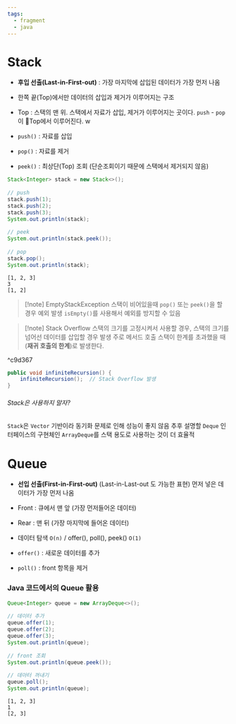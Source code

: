 ```yaml
---
tags:
  - fragment
  - java
---
```

# Stack
- **후입 선출(Last-in-First-out)** : 가장 마지막에 삽입된 데이터가 가장 먼저 나옴
- 한쪽 끝(Top)에서만 데이터의 삽입과 제거가 이루어지는 구조

- Top : 스택의 맨 위. 스택에서 자료가 삽입, 제거가 이루어지는 곳이다. 
  `push` - `pop`이 Top에서 이루어진다. 
w

- `push()` : 자료를 삽입
- `pop()` : 자료를 제거
- `peek()` : 최상단(Top) 조회 (단순조회이기 때문에 스택에서 제거되지 않음)

```java
Stack<Integer> stack = new Stack<>();  
  
// push  
stack.push(1);  
stack.push(2);  
stack.push(3);  
System.out.println(stack);  
  
// peek  
System.out.println(stack.peek());  
  
// pop  
stack.pop();  
System.out.println(stack);
```

```
[1, 2, 3]
3
[1, 2]
```

> [!note] EmptyStackException
> 스택이 비어있을때 `pop()` 또는 `peek()`을 할 경우 예외 발생
> `isEmpty()`를 사용해서 예외를 방지할 수 있음

> [!note] Stack Overflow
> 스택의 크기를 고정시켜서 사용할 경우, 스택의 크기를 넘어선 데이터를 삽입할 경우 발생
> 주로 메서드 호출 스택이 한계를 초과했을 때 (**재귀 호출의 한계**)로 발생한다.

^c9d367

```java
public void infiniteRecursion() {
    infiniteRecursion();  // Stack Overflow 발생
}
```
###### Stack은 사용하지 말자?
`Stack`은 `Vector` 기반이라 동기화 문제로 인해 성능이 좋지 않음
추후 설명할 `Deque` 인터페이스의 구현체인 `ArrayDeque`를 스택 용도로 사용하는 것이 더 효율적

# Queue
- **선입 선출(First-in-First-out)**  (Last-in-Last-out 도 가능한 표현)
  먼저 넣은 데이터가 가장 먼저 나옴

- Front : 큐에서  맨 앞 (가장 먼저들어온 데이터)
- Rear : 맨 뒤 (가장 마지막에 들어온 데이터)
- 데이터 탐색 `O(n)` / offer(), poll(), peek() `O(1)`
- `offer()` : 새로운 데이터를 추가
- `poll()` : front 항목을 제거

### Java 코드에서의 Queue 활용

```java
Queue<Integer> queue = new ArrayDeque<>();  
  
// 데이터 추가  
queue.offer(1);  
queue.offer(2);  
queue.offer(3);  
System.out.println(queue);  
  
// front 조회  
System.out.println(queue.peek());  
  
// 데아터 꺼내기  
queue.poll();  
System.out.println(queue);
```

```
[1, 2, 3]
1
[2, 3]
```


